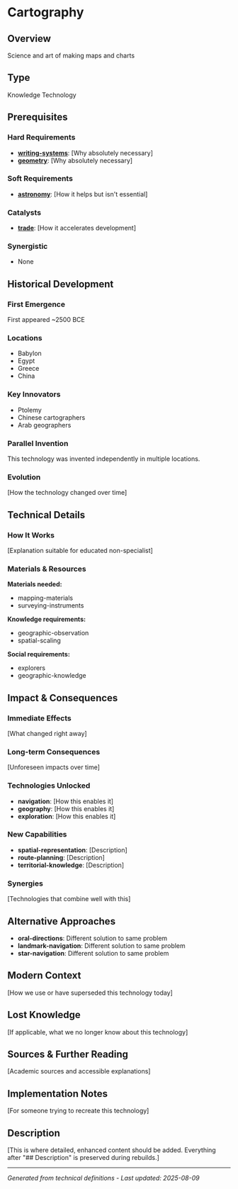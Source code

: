 # Cartography

## Overview
Science and art of making maps and charts

## Type
Knowledge Technology

## Prerequisites

### Hard Requirements
- **[writing-systems](../writing-systems/README.md)**: [Why absolutely necessary]
- **[geometry](../geometry/README.md)**: [Why absolutely necessary]

### Soft Requirements
- **[astronomy](../astronomy/README.md)**: [How it helps but isn't essential]

### Catalysts
- **[trade](../trade/README.md)**: [How it accelerates development]

### Synergistic
- None

## Historical Development

### First Emergence
First appeared ~2500 BCE

### Locations
- Babylon
- Egypt
- Greece
- China

### Key Innovators
- Ptolemy
- Chinese cartographers
- Arab geographers

### Parallel Invention
This technology was invented independently in multiple locations.

### Evolution
[How the technology changed over time]

## Technical Details

### How It Works
[Explanation suitable for educated non-specialist]

### Materials & Resources
**Materials needed:**
- mapping-materials
- surveying-instruments


**Knowledge requirements:**
- geographic-observation
- spatial-scaling


**Social requirements:**
- explorers
- geographic-knowledge

## Impact & Consequences

### Immediate Effects
[What changed right away]

### Long-term Consequences
[Unforeseen impacts over time]

### Technologies Unlocked
- **navigation**: [How this enables it]
- **geography**: [How this enables it]
- **exploration**: [How this enables it]

### New Capabilities
- **spatial-representation**: [Description]
- **route-planning**: [Description]
- **territorial-knowledge**: [Description]

### Synergies
[Technologies that combine well with this]

## Alternative Approaches
- **oral-directions**: Different solution to same problem
- **landmark-navigation**: Different solution to same problem
- **star-navigation**: Different solution to same problem

## Modern Context
[How we use or have superseded this technology today]

## Lost Knowledge
[If applicable, what we no longer know about this technology]

## Sources & Further Reading
[Academic sources and accessible explanations]

## Implementation Notes
[For someone trying to recreate this technology]

## Description










[This is where detailed, enhanced content should be added. Everything after "## Description" is preserved during rebuilds.]

---
*Generated from technical definitions - Last updated: 2025-08-09*
